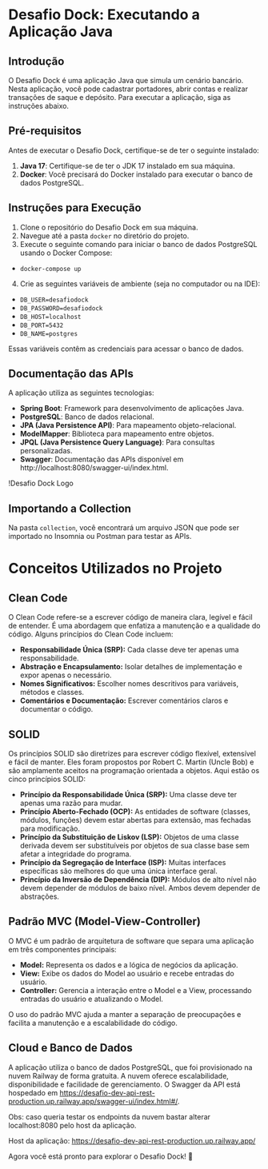 # Desafio Dock: Executando a Aplicação Java

## Introdução
O Desafio Dock é uma aplicação Java que simula um cenário bancário. Nesta aplicação, você pode cadastrar portadores, abrir contas e realizar transações de saque e depósito. Para executar a aplicação, siga as instruções abaixo.

## Pré-requisitos
Antes de executar o Desafio Dock, certifique-se de ter o seguinte instalado:

1. **Java 17**: Certifique-se de ter o JDK 17 instalado em sua máquina.
2. **Docker**: Você precisará do Docker instalado para executar o banco de dados PostgreSQL.

## Instruções para Execução
1. Clone o repositório do Desafio Dock em sua máquina.
2. Navegue até a pasta `docker` no diretório do projeto.
3. Execute o seguinte comando para iniciar o banco de dados PostgreSQL usando o Docker Compose:

- `docker-compose up`

4. Crie as seguintes variáveis de ambiente (seja no computador ou na IDE):
- `DB_USER=desafiodock`
- `DB_PASSWORD=desafiodock`
- `DB_HOST=localhost`
- `DB_PORT=5432`
- `DB_NAME=postgres`


Essas variáveis contêm as credenciais para acessar o banco de dados.

## Documentação das APIs
A aplicação utiliza as seguintes tecnologias:

- **Spring Boot**: Framework para desenvolvimento de aplicações Java.
- **PostgreSQL**: Banco de dados relacional.
- **JPA (Java Persistence API)**: Para mapeamento objeto-relacional.
- **ModelMapper**: Biblioteca para mapeamento entre objetos.
- **JPQL (Java Persistence Query Language)**: Para consultas personalizadas.
- **Swagger**: Documentação das APIs disponível em http://localhost:8080/swagger-ui/index.html.

!Desafio Dock Logo

## Importando a Collection
Na pasta `collection`, você encontrará um arquivo JSON que pode ser importado no Insomnia ou Postman para testar as APIs.

# Conceitos Utilizados no Projeto

## Clean Code
O Clean Code refere-se a escrever código de maneira clara, legível e fácil de entender. É uma abordagem que enfatiza a manutenção e a qualidade do código. Alguns princípios do Clean Code incluem:

- **Responsabilidade Única (SRP):** Cada classe deve ter apenas uma responsabilidade.
- **Abstração e Encapsulamento:** Isolar detalhes de implementação e expor apenas o necessário.
- **Nomes Significativos:** Escolher nomes descritivos para variáveis, métodos e classes.
- **Comentários e Documentação:** Escrever comentários claros e documentar o código.

## SOLID
Os princípios SOLID são diretrizes para escrever código flexível, extensível e fácil de manter. Eles foram propostos por Robert C. Martin (Uncle Bob) e são amplamente aceitos na programação orientada a objetos. Aqui estão os cinco princípios SOLID:

- **Princípio da Responsabilidade Única (SRP):** Uma classe deve ter apenas uma razão para mudar.
- **Princípio Aberto-Fechado (OCP):** As entidades de software (classes, módulos, funções) devem estar abertas para extensão, mas fechadas para modificação.
- **Princípio da Substituição de Liskov (LSP):** Objetos de uma classe derivada devem ser substituíveis por objetos de sua classe base sem afetar a integridade do programa.
- **Princípio da Segregação de Interface (ISP):** Muitas interfaces específicas são melhores do que uma única interface geral.
- **Princípio da Inversão de Dependência (DIP):** Módulos de alto nível não devem depender de módulos de baixo nível. Ambos devem depender de abstrações.

## Padrão MVC (Model-View-Controller)
O MVC é um padrão de arquitetura de software que separa uma aplicação em três componentes principais:

- **Model:** Representa os dados e a lógica de negócios da aplicação.
- **View:** Exibe os dados do Model ao usuário e recebe entradas do usuário.
- **Controller:** Gerencia a interação entre o Model e a View, processando entradas do usuário e atualizando o Model.

O uso do padrão MVC ajuda a manter a separação de preocupações e facilita a manutenção e a escalabilidade do código.

## Cloud e Banco de Dados
A aplicação utiliza o banco de dados PostgreSQL, que foi provisionado na nuvem Railway de forma gratuita. A nuvem oferece escalabilidade, disponibilidade e facilidade de gerenciamento. O Swagger da API está hospedado em https://desafio-dev-api-rest-production.up.railway.app/swagger-ui/index.html#/.

Obs: caso queria testar os endpoints da nuvem bastar alterar localhost:8080 pelo host da aplicação.

Host da aplicação: https://desafio-dev-api-rest-production.up.railway.app/

Agora você está pronto para explorar o Desafio Dock! 🚀

